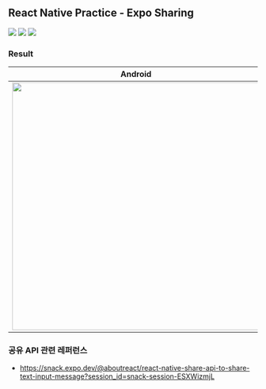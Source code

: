 ## React Native Practice - Expo Sharing

<div>
    <img src="https://img.shields.io/badge/typescript-%23007ACC.svg?style=for-the-badge&logo=typescript&logoColor=white" />
    <img src="https://img.shields.io/badge/react_native-%2320232a.svg?style=for-the-badge&logo=react&logoColor=%2361DAFB"/>
    <img src="https://img.shields.io/badge/expo-1C1E24?style=for-the-badge&logo=expo&logoColor=#D04A37"/>
</div>

### Result

| Android                                                                                                                         | iOS                                                                                                                             |
| ------------------------------------------------------------------------------------------------------------------------------- | ------------------------------------------------------------------------------------------------------------------------------- |
| <img height="500" src="https://user-images.githubusercontent.com/48249505/154108460-eb651b98-97de-42a0-a406-e72433a5dd67.gif"/> | <img height="500" src="https://user-images.githubusercontent.com/48249505/154108647-73315ff2-6102-4bd7-b10a-a15d4390c267.gif"/> |

### 공유 API 관련 레퍼런스

- https://snack.expo.dev/@aboutreact/react-native-share-api-to-share-text-input-message?session_id=snack-session-ESXWizmjL
